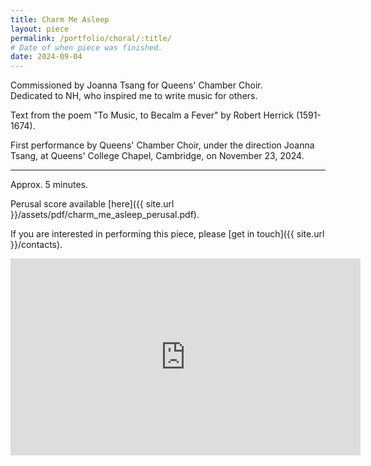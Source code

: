 ```yaml
---
title: Charm Me Asleep
layout: piece
permalink: /portfolio/choral/:title/
# Date of when piece was finished.
date: 2024-09-04
---
```


Commissioned by Joanna Tsang for Queens' Chamber Choir. \
Dedicated to NH, who inspired me to write music for others.

Text from the poem "To Music, to Becalm a Fever" by Robert Herrick (1591-1674).

First performance by Queens' Chamber Choir, under the direction Joanna Tsang, at Queens' College Chapel, Cambridge, on November 23, 2024.

---

Approx. 5 minutes.

Perusal score available [here]({{ site.url }}/assets/pdf/charm_me_asleep_perusal.pdf).

If you are interested in performing this piece, please [get in touch]({{ site.url }}/contacts).

<iframe width="560" height="315" src="https://www.youtube.com/embed/MczEQkba7Ug" frameborder="0" allow="autoplay; encrypted-media" allowfullscreen></iframe>